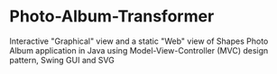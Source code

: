 # Photo-Album-Transformer
Interactive "Graphical" view and a static "Web" view of Shapes Photo Album application in Java using Model-View-Controller (MVC) design pattern, Swing GUI and SVG
